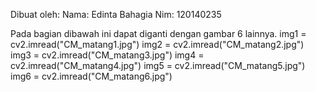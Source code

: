 Dibuat oleh: 
Nama: Edinta Bahagia
Nim: 120140235


Pada bagian dibawah ini dapat diganti dengan gambar 6 lainnya.
 img1 = cv2.imread("CM_matang1.jpg")
    img2 = cv2.imread("CM_matang2.jpg")
    img3 = cv2.imread("CM_matang3.jpg")
    img4 = cv2.imread("CM_matang4.jpg")
    img5 = cv2.imread("CM_matang5.jpg")
    img6 = cv2.imread("CM_matang6.jpg")
